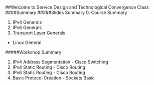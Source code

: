 ##Welcome to Service Design and Technological Convergence Class
####Summary
#####Slides Summary
0. Course Summary
1. IPv4 Generals
2. IPv6 Generals
3. Transport Layer Generals

* Linux General 

#####Workshop Summary

1. IPv4 Address Segmentation - Cisco Switching
2. IPv4 Static Routing - Cisco Routing
3. IPv6 Static Routing - Cisco Routing
4. Basic Protocol Creation - Sockets Basic